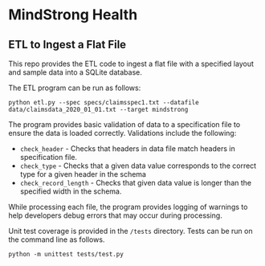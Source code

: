 # MindStrong Health

## ETL to Ingest a Flat File

This repo provides the ETL code to ingest a flat file with a specified layout and sample data into a SQLite database.

The ETL program can be run as follows:

`python etl.py --spec specs/claimsspec1.txt --datafile data/claimsdata_2020_01_01.txt --target mindstrong`

The program provides basic validation of data to a specification file to ensure the data is loaded correctly. Validations include the following:

 - `check_header` - Checks that headers in data file match headers in specification file.
 - `check_type` - Checks that a given data value corresponds to the correct type for a given header in the schema
 - `check_record_length` - Checks that given data value is longer than the specified width in the schema.

While processing each file, the program provides logging of warnings to help developers debug errors that may occur during processing.

Unit test coverage is provided in the `/tests` directory. Tests can be run on the command line as follows.

`python -m unittest tests/test.py`

